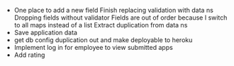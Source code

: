 * One place to add a new field
  Finish replacing validation with data ns
         Dropping fields without validator
         Fields are out of order because I switch to all maps instead of a list
  Extract duplication from data ns
* Save application data
* get db config duplication out and make deployable to heroku
* Implement log in for employee to view submitted apps
* Add rating
